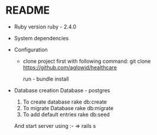 
# README

* Ruby version
  ruby - 2.4.0

* System dependencies

* Configuration
  - clone project first with following command:
    git clone https://github.com/aglowid/healthcare

    run - bundle install

* Database creation
  Database - postgres
  1) To create database
    rake db:create
  2) To migrate Database
    rake db:migrate
  3) To add default entries
    rake db:seed

	And start server using :-
  => rails s    
